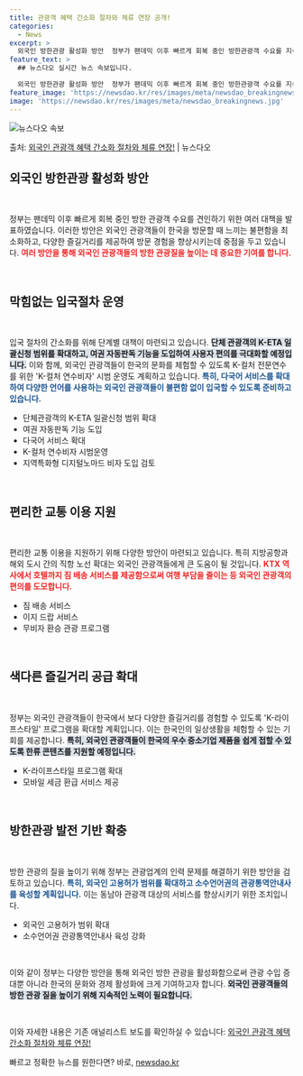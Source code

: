 ```yaml
---
title: 관광객 혜택 간소화 절차와 체류 연장 공개!
categories:
  - News
excerpt: >
  외국인 방한관광 활성화 방안  정부가 팬데믹 이후 빠르게 회복 중인 방한관광객 수요를 지속적으로 견인하기 위…
feature_text: >
  ## 뉴스다오 실시간 뉴스 속보입니다.

  외국인 방한관광 활성화 방안  정부가 팬데믹 이후 빠르게 회복 중인 방한관광객 수요를 지속적으로 견인하기 위…
feature_image: 'https://newsdao.kr/res/images/meta/newsdao_breakingnews.jpg'
image: 'https://newsdao.kr/res/images/meta/newsdao_breakingnews.jpg'
---
```


![뉴스다오 속보](https://newsdao.kr/res/images/meta/newsdao_breakingnews.jpg)

<p>출처: <a href="https://newsdao.kr/4277" rel="dofollow">외국인 관광객 혜택 간소화 절차와 체류 연장!</a> | 뉴스다오</p>

<h2 data-ke-size="size26">외국인 방한관광 활성화 방안</h2>

<p data-ke-size="size16">&nbsp;</p>

<p data-ke-size="size16">정부는 팬데믹 이후 빠르게 회복 중인 방한 관광객 수요를 견인하기 위한 여러 대책을 발표하였습니다. 이러한 방안은 외국인 관광객들이 한국을 방문할 때 느끼는 불편함을 최소화하고, 다양한 즐길거리를 제공하여 방문 경험을 향상시키는데 중점을 두고 있습니다. <b><span style="color: #ee2323;">여러 방안을 통해 외국인 관광객들의 방한 관광질을 높이는 데 중요한 기여를 합니다.</span></b></p>

<p data-ke-size="size16">&nbsp;</p>

<h2 data-ke-size="size26">막힘없는 입국절차 운영</h2>

<p data-ke-size="size16">&nbsp;</p>

<p data-ke-size="size16">입국 절차의 간소화를 위해 단계별 대책이 마련되고 있습니다. <b><span style="background-color: #21538527;">단체 관광객의 K-ETA 일괄신청 범위를 확대하고, 여권 자동판독 기능을 도입하여 사용자 편의를 극대화할 예정입니다.</span></b> 이와 함께, 외국인 관광객들이 한국의 문화를 체험할 수 있도록 K-컬처 전문연수를 위한 'K-컬처 연수비자' 시범 운영도 계획하고 있습니다. <b><span style="color: #1a5490;">특히, 다국어 서비스를 확대하여 다양한 언어를 사용하는 외국인 관광객들이 불편함 없이 입국할 수 있도록 준비하고 있습니다.</span></b></p>

<ul>
    <li>단체관광객의 K-ETA 일괄신청 범위 확대</li>
    <li>여권 자동판독 기능 도입</li>
    <li>다국어 서비스 확대</li>
    <li>K-컬처 연수비자 시범운영</li>
    <li>지역특화형 디지털노마드 비자 도입 검토</li>
</ul>

<p data-ke-size="size16">&nbsp;</p>

<h2 data-ke-size="size26">편리한 교통 이용 지원</h2>

<p data-ke-size="size16">&nbsp;</p>

<p data-ke-size="size16">편리한 교통 이용을 지원하기 위해 다양한 방안이 마련되고 있습니다. 특히 지방공항과 해외 도시 간의 직항 노선 확대는 외국인 관광객들에게 큰 도움이 될 것입니다. <b><span style="color: #ee2323;">KTX 역사에서 호텔까지 짐 배송 서비스를 제공함으로써 여행 부담을 줄이는 등 외국인 관광객의 편의를 도모합니다.</span></b></p>

<ul>
    <li>짐 배송 서비스</li>
    <li>이지 드랍 서비스</li>
    <li>무비자 환승 관광 프로그램</li>
</ul>

<p data-ke-size="size16">&nbsp;</p>

<h2 data-ke-size="size26">색다른 즐길거리 공급 확대</h2>

<p data-ke-size="size16">&nbsp;</p>

<p data-ke-size="size16">정부는 외국인 관광객들이 한국에서 보다 다양한 즐길거리를 경험할 수 있도록 'K-라이프스타일' 프로그램을 확대할 계획입니다. 이는 한국인의 일상생활을 체험할 수 있는 기회를 제공합니다. <b><span style="background-color: #21538527;">특히, 외국인 관광객들이 한국의 우수 중소기업 제품을 쉽게 접할 수 있도록 한류 콘텐츠를 지원할 예정입니다.</span></b></p>

<ul>
    <li>K-라이프스타일 프로그램 확대</li>
    <li>모바일 세금 환급 서비스 제공</li>
</ul>

<p data-ke-size="size16">&nbsp;</p>

<h2 data-ke-size="size26">방한관광 발전 기반 확충</h2>

<p data-ke-size="size16">&nbsp;</p>

<p data-ke-size="size16">방한 관광의 질을 높이기 위해 정부는 관광업계의 인력 문제를 해결하기 위한 방안을 검토하고 있습니다. <b><span style="color: #1a5490;">특히, 외국인 고용허가 범위를 확대하고 소수언어권의 관광통역안내사를 육성할 계획입니다.</span></b> 이는 동남아 관광객 대상의 서비스를 향상시키기 위한 조치입니다.</p>

<ul>
    <li>외국인 고용허가 범위 확대</li>
    <li>소수언어권 관광통역안내사 육성 강화</li>
</ul>

<p data-ke-size="size16">&nbsp;</p>

<p data-ke-size="size16">이와 같이 정부는 다양한 방안을 통해 외국인 방한 관광을 활성화함으로써 관광 수입 증대뿐 아니라 한국의 문화와 경제 활성화에 크게 기여하고자 합니다. <b><span style="background-color: #21538527;">외국인 관광객들의 방한 관광 질을 높이기 위해 지속적인 노력이 필요합니다.</span></b></p>

<p data-ke-size="size16">&nbsp;</p>

<p data-ke-size="size16">이와 자세한 내용은 기존 애널리스트 보도를 확인하실 수 있습니다: <a href="https://newsdao.kr/4277">외국인 관광객 혜택 간소화 절차와 체류 연장!</a></p> 

빠르고 정확한 뉴스를 원한다면? 바로, <a href="https://newsdao.kr" rel="dofollow">newsdao.kr</a>


